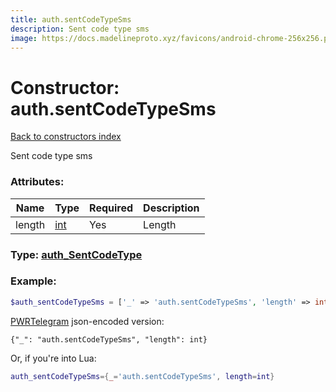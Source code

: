 ```yaml
---
title: auth.sentCodeTypeSms
description: Sent code type sms
image: https://docs.madelineproto.xyz/favicons/android-chrome-256x256.png
---
```

# Constructor: auth.sentCodeTypeSms  
[Back to constructors index](index.md)



Sent code type sms

### Attributes:

| Name     |    Type       | Required | Description |
|----------|---------------|----------|-------------|
|length|[int](../types/int.md) | Yes|Length|



### Type: [auth\_SentCodeType](../types/auth_SentCodeType.md)


### Example:

```php
$auth_sentCodeTypeSms = ['_' => 'auth.sentCodeTypeSms', 'length' => int];
```  

[PWRTelegram](https://pwrtelegram.xyz) json-encoded version:

```
{"_": "auth.sentCodeTypeSms", "length": int}
```


Or, if you're into Lua:

```lua
auth_sentCodeTypeSms={_='auth.sentCodeTypeSms', length=int}

```


